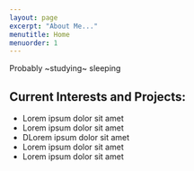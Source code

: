 ```yaml
---
layout: page
excerpt: "About Me..."
menutitle: Home
menuorder: 1
---
```


Probably ~studying~ sleeping



## Current Interests and Projects:

- Lorem ipsum dolor sit amet
- Lorem ipsum dolor sit amet
- DLorem ipsum dolor sit amet
- Lorem ipsum dolor sit amet
- Lorem ipsum dolor sit amet
